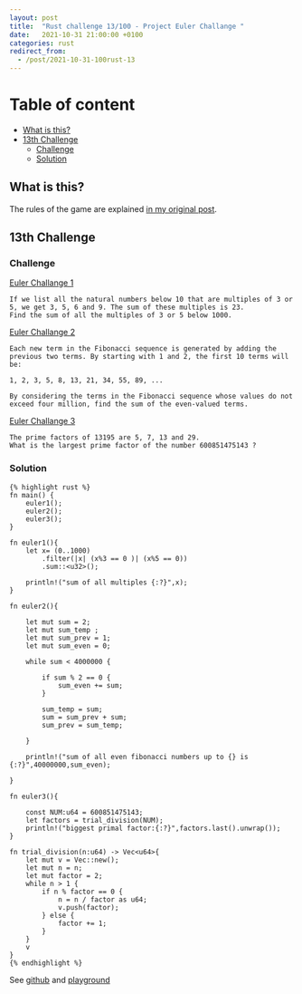 ```yaml
---
layout: post
title:  "Rust challenge 13/100 - Project Euler Challange "
date:   2021-10-31 21:00:00 +0100
categories: rust
redirect_from:
  - /post/2021-10-31-100rust-13
---
```



#  Table of content
<!-- MarkdownTOC autolink="true" -->

- [What is this?](#what-is-this)
- [13th Challenge](#13th-challenge)
	- [Challenge](#challenge)
	- [Solution](#solution)

<!-- /MarkdownTOC -->

## What is this?

The rules of the game are explained [in my original post](https://maebli.github.io/rust/2021/10/18/100rust.html). 

## 13th Challenge
### Challenge

[Euler Challange 1](https://projecteuler.net/problem=1) 

	If we list all the natural numbers below 10 that are multiples of 3 or 5, we get 3, 5, 6 and 9. The sum of these multiples is 23.
	Find the sum of all the multiples of 3 or 5 below 1000.

[Euler Challange 2](https://projecteuler.net/problem=2)

	Each new term in the Fibonacci sequence is generated by adding the previous two terms. By starting with 1 and 2, the first 10 terms will be:

	1, 2, 3, 5, 8, 13, 21, 34, 55, 89, ...

	By considering the terms in the Fibonacci sequence whose values do not exceed four million, find the sum of the even-valued terms.

[Euler Challange 3](https://projecteuler.net/problem=3)


	The prime factors of 13195 are 5, 7, 13 and 29.
	What is the largest prime factor of the number 600851475143 ?


### Solution


	{% highlight rust %}
	fn main() {
	    euler1();
	    euler2();
	    euler3();
	}

	fn euler1(){
	    let x= (0..1000)
	        .filter(|x| (x%3 == 0 )| (x%5 == 0))
	        .sum::<u32>();

	    println!("sum of all multiples {:?}",x);
	}

	fn euler2(){

	    let mut sum = 2;
	    let mut sum_temp ;
	    let mut sum_prev = 1;
	    let mut sum_even = 0;

	    while sum < 4000000 {

	        if sum % 2 == 0 {
	            sum_even += sum;
	        }

	        sum_temp = sum;
	        sum = sum_prev + sum;
	        sum_prev = sum_temp;

	    }

	    println!("sum of all even fibonacci numbers up to {} is {:?}",40000000,sum_even);

	}

	fn euler3(){

	    const NUM:u64 = 600851475143;
	    let factors = trial_division(NUM);
	    println!("biggest primal factor:{:?}",factors.last().unwrap());
	}

	fn trial_division(n:u64) -> Vec<u64>{
	    let mut v = Vec::new();
	    let mut n = n;
	    let mut factor = 2;
	    while n > 1 {
	        if n % factor == 0 {
	            n = n / factor as u64;
	            v.push(factor);
	        } else {
	            factor += 1;
	        }
	    }
	    v
	}
	{% endhighlight %}


See [github](https://github.com/maebli/100rustsnippets/tree/master/euler) and [playground](https://play.rust-lang.org/?version=stable&edition=2018&gist=f2f4ce4dc6c18694d02505967e3cb3c2)
